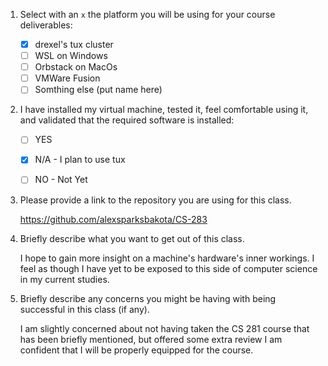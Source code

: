 1. Select with an `x` the platform you will be using for your course deliverables:

    - [x] drexel's tux cluster
    - [ ] WSL on Windows
    - [ ] Orbstack on MacOs
    - [ ] VMWare Fusion
    - [ ] Somthing else (put name here)

2. I have installed my virtual machine, tested it, feel comfortable using it, and validated that the required software is installed:

    - [ ] YES
    - [x] N/A - I plan to use tux
    - [ ] NO - Not Yet


3. Please provide a link to the repository you are using for this class.
   
   https://github.com/alexsparksbakota/CS-283

5. Briefly describe what you want to get out of this class.

   I hope to gain more insight on a machine's hardware's inner workings. I feel as though I have yet to be exposed to this side of computer science in my current studies.

7. Briefly describe any concerns you might be having with being successful in this class (if any).

   I am slightly concerned about not having taken the CS 281 course that has been briefly mentioned, but offered some extra review I am confident that I will be properly equipped for the course.
